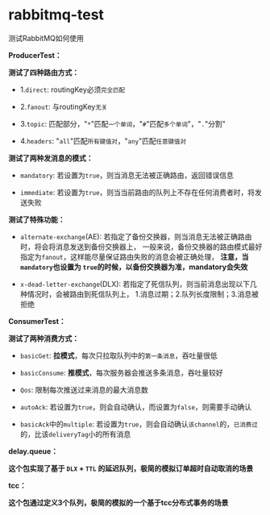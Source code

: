 # rabbitmq-test
测试RabbitMQ如何使用

**ProducerTest：**

**测试了四种路由方式：**
+ 1.`direct`: routingKey必须`完全匹配`

+ 2.`fanout`: 与routingKey`无关`

+ 3.`topic`: 匹配部分，"`*`"匹配`一个单词`，"`#`"匹配`多个单词`"，"`.`"分割"

+ 4.`headers`: "`all`"匹配`所有键值对`，"`any`"匹配`任意键值对`

**测试了两种发消息的模式：**
+ `mandatory`: 若设置为`true`，则当消息无法被正确路由，返回错误信息

+ `immediate`: 若设置为`true`，则当当前路由的队列上不存在任何消费者时，将发送失败

**测试了特殊功能：**
+ `alternate-exchange`(AE): 若指定了备份交换器，则当消息无法被正确路由时，将会将消息发送到备份交换器上，
一般来说，备份交换器的路由模式最好指定为`fanout`，这样能尽量保证路由失败的消息会被正确处理，
**注意，当`mandatory`也设置为 `true`的时候，以备份交换器为准，mandatory会失效**

+ `x-dead-letter-exchange`(DLX): 若指定了死信队列，则当前消息出现以下几种情况时，会被路由到死信队列上，
1.消息过期；2.队列长度限制；3.消息被拒绝

**ConsumerTest：**

**测试了两种消费方式：**
+ `basicGet`: **拉模式**，每次只拉取队列中的`第一条消息`，吞吐量很低

+ `basicConsume`: **推模式**，每次服务器会推送多条消息，吞吐量较好

+ `Qos`: 限制每次推送过来消息的最大消息数

+ `autoAck`: 若设置为`true`，则会自动确认，而设置为`false`，则需要手动确认

+ `basicAck`中的`multiple`: 若设置为`true`，则会自动确认`该channel`的，`已消费过`的，比该`deliveryTag`小的所有消息

**delay.queue：**

**这个包实现了基于 `DLX` + `TTL` 的延迟队列，极简的模拟订单超时自动取消的场景**

**tcc：**

**这个包通过定义3个队列，极简的模拟的一个基于tcc分布式事务的场景**
